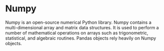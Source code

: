 # Numpy
Numpy is an open-source numerical Python library. Numpy contains a multi-dimensional array and matrix data structures. It is used to perform a number of mathematical operations on arrays such as trigonometric, statistical, and algebraic routines. Pandas objects rely heavily on Numpy objects.
